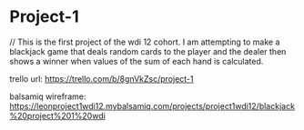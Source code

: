 # Project-1

// This is the first project of the wdi 12 cohort. I am attempting to make a blackjack game that deals random cards to the player and the dealer then shows a winner when values of the sum of each hand is calculated.

trello url: https://trello.com/b/8gnVkZsc/project-1

balsamiq wireframe: https://leonproject1wdi12.mybalsamiq.com/projects/project1wdi12/blackjack%20project%201%20wdi

